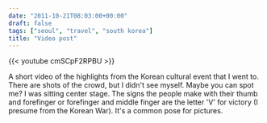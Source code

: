 ```yaml
---
date: "2011-10-21T08:03:00+00:00"
draft: false
tags: ["seoul", "travel", "south korea"]
title: "Video post"
---
```

{{< youtube cmSCpF2RPBU >}}

A short video of the highlights from the Korean cultural event that I went to. There are shots of the crowd, but I didn't see myself. Maybe you can spot me? I was sitting center stage. The signs the people make with their thumb and forefinger or forefinger and middle finger are the letter 'V' for victory (I presume from the Korean War). It's a common pose for pictures.
